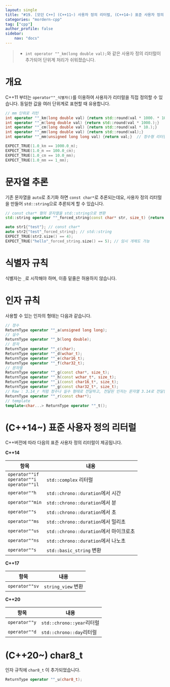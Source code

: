 ```yaml
---
layout: single
title: "#19. [모던 C++] (C++11~) 사용자 정의 리터럴, (C++14~) 표준 사용자 정의 리터럴"
categories: "mordern-cpp"
tag: ["cpp"]
author_profile: false
sidebar: 
    nav: "docs"
---
```


> * `int operator ""_km(long double val);`와 같은 사용자 정의 리터럴이 추가되어 단위계 처리가 쉬워졌습니다.

# 개요

C++11 부터는 `operator""_식별자()`를 이용하여 사용자가 리터럴을 직접 정의할 수 있습니다. 동일한 값을 여러 단위계로 표현할 때 유용합니다.

```cpp
// mm 단위로 리턴
int operator ""_km(long double val) {return std::round(val * 1000. * 1000.);}
int operator ""_m(long double val) {return std::round(val * 1000.);}
int operator ""_cm(long double val) {return std::round(val * 10.);}
int operator ""_mm(long double val) {return std::round(val);}   
int operator ""_mm(unsigned long long val) {return val;}  // 정수형 리터럴도 오버로딩

EXPECT_TRUE(1.0_km == 1000.0_m);
EXPECT_TRUE(1.0_m == 100.0_cm);
EXPECT_TRUE(1.0_cm == 10.0_mm);
EXPECT_TRUE(1.0_mm == 1_mm);
```

# 문자열 추론

기존 문자열을 `auto`로 초기화 하면 `const char*`로 추론되는데요, 사용자 정의 리터럴을 만들어 `std::string`으로 추론되게 할 수 있습니다.

```cpp
// const char* 형의 문자열을 std::string으로 변환
std::string operator ""_forced_string(const char* str, size_t) {return std::string(str);}

auto str1{"test"}; // const char*
auto str2{"test"_forced_string}; // std::string
EXPECT_TRUE(str2.size() == 4);
EXPECT_TRUE("hello"_forced_string.size() == 5); // 임시 개체도 가능
```

# 식별자 규칙

식별자는 `_`로 시작해야 하며, 이중 밑줄은 허용하지 않습니다.

# 인자 규칙

사용할 수 있는 인자의 형태는 다음과 같습니다.

```cpp
// 정수
ReturnType operator ""_a(unsigned long long); 
// 실수
ReturnType operator ""_b(long double);              
// 문자
ReturnType operator ""_c(char);                    
ReturnType operator ""_d(wchar_t);                  
ReturnType operator ""_e(char16_t);                 
ReturnType operator ""_f(char32_t);                 
// 문자열
ReturnType operator ""_g(const char*, size_t);      
ReturnType operator ""_h(const wchar_t*, size_t);   
ReturnType operator ""_i(const char16_t*, size_t); 
ReturnType operator ""_g(const char32_t*, size_t); 
// Raw : 3.14_r 처럼 정수나 실수 형태로 전달하고, 전달된 인자는 문자열 3.14로 전달됨
ReturnType operator ""_r(const char*);              
// template
template<char...> ReturnType operator ""_t();       
```

# (C++14~) 표준 사용자 정의 리터럴

C++버전에 따라 다음의 표준 사용자 정의 리터럴이 제공됩니다.

**C++14**

|항목|내용|
|--|--|
|`operator""if`<br/>`operator""i`<br/>`operator""il`|`std::complex` 리터럴|
|`operator""h`|`std::chrono::duration`에서 시간|
|`operator""min`|`std::chrono::duration`에서 분|
|`operator""s`|`std::chrono::duration`에서 초|
|`operator""ms`|`std::chrono::duration`에서 밀리초|
|`operator""us`|`std::chrono::duration`에서 마이크로초|
|`operator""ns`|`std::chrono::duration`에서 나노초|
|`operator""s`|`std::basic_string` 변환|

**C++17**

|항목|내용|
|--|--|
|`operator""sv`|`string_view` 변환|

**C++20**

|항목|내용|
|--|--|
|`operator""y`|`std::chrono::year`리터럴|
|`operator""d`|`std::chrono::day`리터럴|

# (C++20~) char8_t

인자 규칙에 `char8_t` 이 추가되었습니다.

```cpp
ReturnType operator ""_u(char8_t); 
```